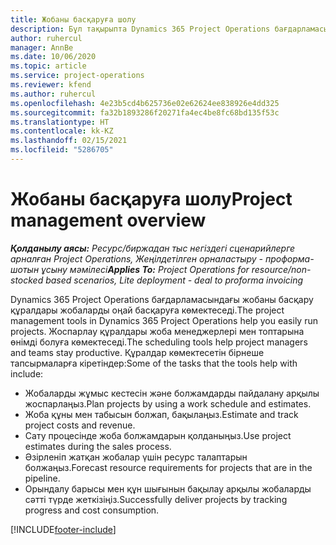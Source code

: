 ```yaml
---
title: Жобаны басқаруға шолу
description: Бұл тақырыпта Dynamics 365 Project Operations бағдарламасында жобаны басқару параметрлері туралы ақпарат берілген.
author: ruhercul
manager: AnnBe
ms.date: 10/06/2020
ms.topic: article
ms.service: project-operations
ms.reviewer: kfend
ms.author: ruhercul
ms.openlocfilehash: 4e23b5cd4b625736e02e62624ee838926e4dd325
ms.sourcegitcommit: fa32b1893286f20271fa4ec4be8fc68bd135f53c
ms.translationtype: HT
ms.contentlocale: kk-KZ
ms.lasthandoff: 02/15/2021
ms.locfileid: "5286705"
---
```

# <a name="project-management-overview"></a><span data-ttu-id="b01f8-103">Жобаны басқаруға шолу</span><span class="sxs-lookup"><span data-stu-id="b01f8-103">Project management overview</span></span>

<span data-ttu-id="b01f8-104">_**Қолданылу аясы:** Ресурс/биржадан тыс негіздегі сценарийлерге арналған Project Operations, Жеңілдетілген орналастыру - проформа-шотын ұсыну мәмілесі_</span><span class="sxs-lookup"><span data-stu-id="b01f8-104">_**Applies To:** Project Operations for resource/non-stocked based scenarios, Lite deployment - deal to proforma invoicing_</span></span>

<span data-ttu-id="b01f8-105">Dynamics 365 Project Operations бағдарламасындағы жобаны басқару құралдары жобаларды оңай басқаруға көмектеседі.</span><span class="sxs-lookup"><span data-stu-id="b01f8-105">The project management tools in Dynamics 365 Project Operations help you easily run projects.</span></span> <span data-ttu-id="b01f8-106">Жоспарлау құралдары жоба менеджерлері мен топтарына өнімді болуға көмектеседі.</span><span class="sxs-lookup"><span data-stu-id="b01f8-106">The scheduling tools help project managers and teams stay productive.</span></span> <span data-ttu-id="b01f8-107">Құралдар көмектесетін бірнеше тапсырмаларға кіретіндер:</span><span class="sxs-lookup"><span data-stu-id="b01f8-107">Some of the tasks that the tools help with include:</span></span>

- <span data-ttu-id="b01f8-108">Жобаларды жұмыс кестесін және болжамдарды пайдалану арқылы жоспарлаңыз.</span><span class="sxs-lookup"><span data-stu-id="b01f8-108">Plan projects by using a work schedule and estimates.</span></span>
- <span data-ttu-id="b01f8-109">Жоба құны мен табысын болжап, бақылаңыз.</span><span class="sxs-lookup"><span data-stu-id="b01f8-109">Estimate and track project costs and revenue.</span></span>
- <span data-ttu-id="b01f8-110">Сату процесінде жоба болжамдарын қолданыңыз.</span><span class="sxs-lookup"><span data-stu-id="b01f8-110">Use project estimates during the sales process.</span></span>
- <span data-ttu-id="b01f8-111">Әзірленіп жатқан жобалар үшін ресурс талаптарын болжаңыз.</span><span class="sxs-lookup"><span data-stu-id="b01f8-111">Forecast resource requirements for projects that are in the pipeline.</span></span>
- <span data-ttu-id="b01f8-112">Орындалу барысы мен құн шығынын бақылау арқылы жобаларды сәтті түрде жеткізіңіз.</span><span class="sxs-lookup"><span data-stu-id="b01f8-112">Successfully deliver projects by tracking progress and cost consumption.</span></span>


[!INCLUDE[footer-include](../includes/footer-banner.md)]